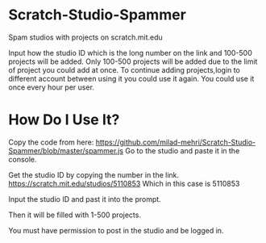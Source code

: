 # Scratch-Studio-Spammer
Spam studios with projects on scratch.mit.edu


Input how the studio ID which is the long number on the link and 100-500 projects will be added. Only 100-500 projects will be added due to the limit of project you could add at once.
To continue adding projects,login to different account between using it you could use it again.
You could use it once every hour per user.


# How Do I Use It?

Copy the code from here: https://github.com/milad-mehri/Scratch-Studio-Spammer/blob/master/spammer.js
Go to the studio and paste it in the console.

Get the studio ID by copying the number in the link.
https://scratch.mit.edu/studios/5110853
Which in this case is 5110853

Input the studio ID and past it into the prompt.

Then it will be filled with 1-500 projects.


You must have permission to post in the studio and be logged in.
